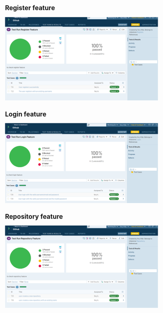 ## Register feature

![App Screenshot](./Screenshots/FireShot%20Capture%20010%20-%20Test%20Run%20Register%20Feature%20-%20TestRail%20-%20skaha578562.testrail.io.png)

## Login feature

![App Screenshot](./Screenshots/FireShot%20Capture%20009%20-%20Test%20Run%20Login%20Feature%20-%20TestRail%20-%20skaha578562.testrail.io.png)

## Repository feature

![App Screenshot](./Screenshots/Test%20Run%20Repository%20Feature%20-%20TestRail%20.png)